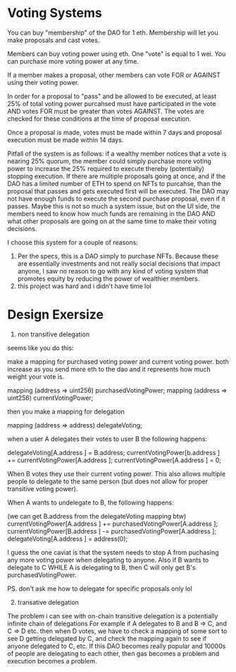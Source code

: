 # Voting Systems

You can buy "membership" of the DAO for 1 eth. Membership will let you make proposals and cast votes.

Members can buy voting power using eth. One "vote" is equal to 1 wei. You can purchase more voting power at any time.

If a member makes a proposal, other members can vote FOR or AGAINST using their voting power.

In order for a proposal to "pass" and be allowed to be executed, at least 25% of total voting power purcahsed must have participated in the vote AND votes FOR must be greater than votes AGAINST. The votes are checked for these conditions at the time of proposal execution.

Once a proposal is made, votes must be made within 7 days and proposal execution must be made within 14 days.

Pitfall of the system is as follows:
if a wealthy member notices that a vote is nearing 25% quorum, the member could simply purchase more voting power to increase the 25% required to execute thereby (potentially) stopping execution.
If there are multiple proposals going at once, and if the DAO has a limited number of ETH to spend on NFTs to purcahse, than the proposal that passes and gets executed first will be executed. The DAO may not have enough funds to execute the second purchase proposal, even if it passes. Maybe this is not so much a system issue, but on the UI side, the members need to know how much funds are remaining in the DAO AND what other proposals are going on at the same time to make their voting decisions.

I choose this system for a couple of reasons:

1. Per the specs, this is a DAO simply to purchase NFTs. Because these are essentially investments and not really social decisions that impact anyone, I saw no reason to go with any kind of voting system that promotes equity by reducing the power of wealthier members.
2. this project was hard and i didn't have time lol

# Design Exersize

1. non transitive delegation

seems like you do this:

make a mapping for purchased voting power and current voting power. both increase as you send more eth to the dao and it represents how much weight your vote is.

mapping (address => uint256) purchasedVotingPower;
mapping (address => uint256) currentVotingPower;

then you make a mapping for delegation

mapping (address => address) delegateVoting;

when a user A delegates their votes to user B the following happens:

delegateVoting[A.address ] = B.address;
currentVotingPower[b.address ] += currentVotingPower[A.address ];
currentVotingPower[A.address ] = 0;

When B votes they use their current voting power. This also allows multiple people to delegate to the same person (but does not allow for proper transitive voting power).

When A wants to undelegate to B, the following happens:

(we can get B.address from the delegateVoting mapping btw)
currentVotingPower[A.address ] += purchasedVotingPower[A.address ];
currentVotingPower[B.address ] -= purchasedVotingPower[A.address ];
delegateVoting[A.address ] = address(0);

I guess the one caviat is that the system needs to stop A from puchasing any more voting power when delegating to anyone.
Also if B wants to delegate to C WHILE A is delegating to B, then C will only get B's purchasedVotingPower.

PS. don't ask me how to delegate for specific proposals only lol

2. transative delegation

The problem i can see with on-chain transitive delegation is a potentially infinite chain of delegations
For example if A delegates to B and B => C, and C => D etc. then when D votes, we have to check a mapping of some sort to see D getting delegated by C, and check the mapping again to see if anyone delegated to C, etc.
If this DAO becomes really popular and 10000s of people are delegating to each other, then gas becomes a problem and execution becomes a problem.
